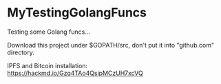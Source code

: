 # MyTestingGolangFuncs
Testing some Golang funcs...

Download this project under $GOPATH/src, don't put it into "github.com" directory.

IPFS and Bitcoin installation:
https://hackmd.io/Gzq4TAo4QsipMCzUH7xcVQ
